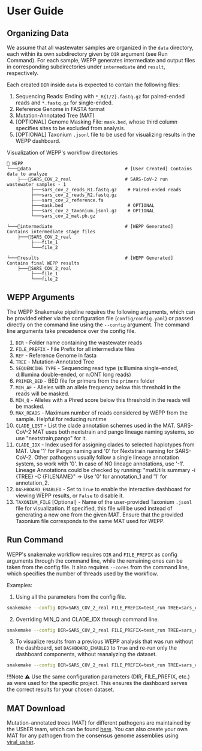 # <b>User Guide</b> <a name="guide"></a>
## <b>Organizing Data</b> <a name="data"></a>
We assume that all wastewater samples are organized in the `data` directory, each within its own subdirectory given by `DIR` argument (see Run Command). For each sample, WEPP generates intermediate and output files in corresponding subdirectories under `intermediate` and `result`, respectively. 

Each created `DIR` inside `data` is expected to contain the following files:

1. Sequencing Reads: Ending with `*_R{1/2}.fastq.gz` for paired-ended reads and `*.fastq.gz` for single-ended.
2. Reference Genome in FASTA format
3. Mutation-Annotated Tree (MAT)
4. [OPTIONAL] Genome Masking File: `mask.bed`, whose third column specifies sites to be excluded from analysis.
5. [OPTIONAL] Taxonium `.jsonl` file to be used for visualizing results in the WEPP dashboard. 

Visualization of WEPP's workflow directories
```text
📁 WEPP
└───📁data                                   # [User Created] Contains data to analyze 
    ├───📁SARS_COV_2_real                    # SARS-CoV-2 run wastewater samples - 1
         ├───sars_cov_2_reads_R1.fastq.gz    # Paired-ended reads
         ├───sars_cov_2_reads_R2.fastq.gz
         ├───sars_cov_2_reference.fa 
         ├───mask.bed                        # OPTIONAL 
         ├───sars_cov_2_taxonium.jsonl.gz    # OPTIONAL 
         └───sars_cov_2_mat.pb.gz

└───📁intermediate                           # [WEPP Generated] Contains intermediate stage files 
    ├───📁SARS_COV_2_real                
         ├───file_1
         └───file_2

└───📁results                                # [WEPP Generated] Contains final WEPP results
    ├───📁SARS_COV_2_real                
         ├───file_1
         └───file_2
```

## <b>WEPP Arguments</b><a name="arguments"></a>
The WEPP Snakemake pipeline requires the following arguments, which can be provided either via the configuration file (`config/config.yaml`) or passed directly on the command line using the `--config` argument. The command line arguments take precedence over the config file.

1. `DIR` - Folder name containing the wastewater reads
2. `FILE_PREFIX` - File Prefix for all intermediate files 
3. `REF` - Reference Genome in fasta
4. `TREE` - Mutation-Annotated Tree
5. `SEQUENCING_TYPE` - Sequencing read type (s:Illumina single-ended, d:Illumina double-ended, or n:ONT long reads)
6. `PRIMER_BED` - BED file for primers from the `primers` folder
7. `MIN_AF` - Alleles with an allele frequency below this threshold in the reads will be masked. 
8. `MIN_Q` - Alleles with a Phred score below this threshold in the reads will be masked.
9. `MAX_READS` - Maximum number of reads considered by WEPP from the sample. Helpful for reducing runtime
10. `CLADE_LIST` - List the clade annotation schemes used in the MAT. SARS-CoV-2 MAT uses both nextstrain and pango lineage naming systems, so use "nextstrain,pango" for it. 
11. `CLADE_IDX` - Index used for assigning clades to selected haplotypes from MAT. Use '1' for Pango naming and '0' for Nextstrain naming for SARS-CoV-2. Other pathogens usually follow a single lineage annotation system, so work with '0'. In case of NO lineage annotations, use '-1'. Lineage Annotations could be checked by running: "matUtils summary -i {TREE} -C {FILENAME}" -> Use '0' for annotation_1 and '1' for annotation_2. 
12. `DASHBOARD_ENABLED` - Set to `True` to enable the interactive dashboard for viewing WEPP results, or `False` to disable it.
13. `TAXONIUM_FILE` [Optional] - Name of the user-provided Taxonium `.jsonl` file for visualization. If specified, this file will be used instead of generating a new one from the given MAT. Ensure that the provided Taxonium file corresponds to the same MAT used for WEPP.

## <b>Run Command</b> <a name="snakemake"></a>
WEPP's snakemake workflow requires `DIR` and `FILE_PREFIX` as config arguments through the command line, while the remaining ones can be taken from the config file. It also requires `--cores` from the command line, which specifies the number of threads used by the workflow.

Examples:

1. Using all the parameters from the config file.
```bash
snakemake --config DIR=SARS_COV_2_real FILE_PREFIX=test_run TREE=sars_cov_2_mat.pb.gz REF=sars_cov_2_reference.fa --cores 32 --use-conda
```

2. Overriding MIN_Q and CLADE_IDX through command line.
```bash
snakemake --config DIR=SARS_COV_2_real FILE_PREFIX=test_run TREE=sars_cov_2_mat.pb.gz REF=sars_cov_2_reference.fa MIN_Q=25 CLADE_IDX=1 --cores 32 --use-conda
```

3. To visualize results from a previous WEPP analysis that was run without the dashboard, set `DASHBOARD_ENABLED` to `True` and re-run only the dashboard components, without reanalyzing the dataset.
```bash
snakemake --config DIR=SARS_COV_2_real FILE_PREFIX=test_run TREE=sars_cov_2_mat.pb.gz REF=sars_cov_2_reference.fa MIN_Q=25 CLADE_IDX=1 DASHBOARD_ENABLED=True --cores 32 --use-conda --forcerun dashboard_serve
```

!!!Note
     ⚠️ Use the same configuration parameters (DIR, FILE_PREFIX, etc.) as were used for the specific project. This ensures the dashboard serves the correct results for your chosen dataset.

## <b>MAT Download</b> <a name="mat"></a>
Mutation-annotated trees (MAT) for different pathogens are maintained by the UShER team, which can be found [here](https://dev.usher.bio). You can also create your own MAT for any pathogen from the consensus genome assemblies using [viral_usher](https://github.com/AngieHinrichs/viral_usher).